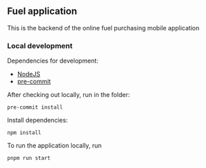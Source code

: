 ## Fuel application

This is the backend of the online fuel purchasing mobile application

### Local development

Dependencies for development:

- [NodeJS](https://nodejs.org/en/)
- [pre-commit](https://pre-commit.com/#install)

After checking out locally, run in the folder:

```shell
pre-commit install
```

Install dependencies:

```shell
npm install
```

To run the application locally, run

```shell
pnpm run start
```

